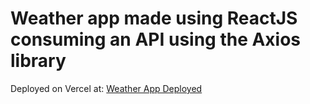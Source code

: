 # Weather app made using ReactJS consuming an API using the Axios library

Deployed on Vercel at: [Weather App Deployed](https://react-weather-app-tau-five.vercel.app/)
